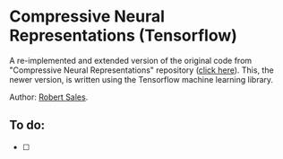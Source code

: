 # Compressive Neural Representations (Tensorflow)

A re-implemented and extended version of the original code from "Compressive Neural Representations" repository ([click here](https://github.com/matthewberger/neurcomp)). This, the newer version, is written using the Tensorflow machine learning library. 

Author: [Robert Sales](https://github.com/RobertMichaelSales). 

## To do:

- [ ] 
